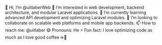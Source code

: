 👋 Hi, I’m @uitlaberWeb
👀 I’m interested in web development, backend architecture, and modular Laravel applications.
🌱 I’m currently learning advanced API development and optimizing Laravel modules.
💞️ I’m looking to collaborate on scalable web platforms and mobile app backends.
📫 How to reach me: @uitlaber
😄 Pronouns: He
⚡ Fun fact: I love optimizing code as much as I love good coffee ☕🚀

